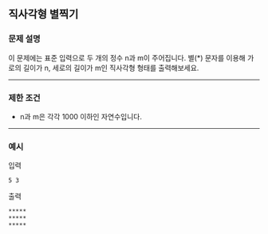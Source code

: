 직사각형 별찍기
-------------
### 문제 설명

이 문제에는 표준 입력으로 두 개의 정수 n과 m이 주어집니다.
별(*) 문자를 이용해 가로의 길이가 n, 세로의 길이가 m인 직사각형 형태를 출력해보세요.

- - -

### 제한 조건
* n과 m은 각각 1000 이하인 자연수입니다.

- - -

### 예시
입력

    5 3

출력

    *****
    *****
    *****